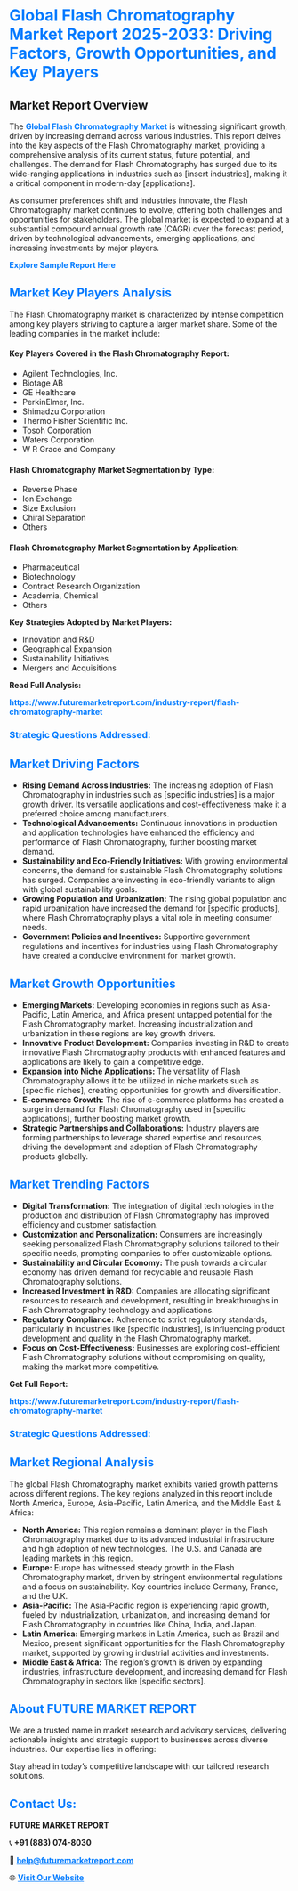 <h1 style="color: #007BFF;">Global Flash Chromatography Market Report 2025-2033: Driving Factors, Growth Opportunities, and Key Players</h1>

<section id="overview">
<h2>Market Report Overview</h2>
<p>The <a href="https://www.futuremarketreport.com/industry-report/flash-chromatography-market" style="color: #007BFF; text-decoration: none;"><strong>Global Flash Chromatography Market</strong></a> is witnessing significant growth, driven by increasing demand across various industries. This report delves into the key aspects of the Flash Chromatography market, providing a comprehensive analysis of its current status, future potential, and challenges. The demand for Flash Chromatography has surged due to its wide-ranging applications in industries such as [insert industries], making it a critical component in modern-day [applications].</p>
<p>As consumer preferences shift and industries innovate, the Flash Chromatography market continues to evolve, offering both challenges and opportunities for stakeholders. The global market is expected to expand at a substantial compound annual growth rate (CAGR) over the forecast period, driven by technological advancements, emerging applications, and increasing investments by major players.</p>
</section>

<section id="overview">
<p><a href="https://www.futuremarketreport.com/request-sample/reportId=60457" style="color: #007BFF; text-decoration: none;"><strong>Explore Sample Report Here</strong></a></p>
</section>

<section id="key-players">
<h2 style="color: #007BFF;">Market Key Players Analysis</h2>
<p>The Flash Chromatography market is characterized by intense competition among key players striving to capture a larger market share. Some of the leading companies in the market include:</p>
<h4>Key Players Covered in the Flash Chromatography Report:</h4>
<ul><li>Agilent Technologies, Inc.</li><li>Biotage AB</li><li>GE Healthcare</li><li>PerkinElmer, Inc.</li><li>Shimadzu Corporation</li><li>Thermo Fisher Scientific Inc.</li><li>Tosoh Corporation</li><li>Waters Corporation</li><li>W R Grace and Company</li></ul>
<h4>Flash Chromatography Market Segmentation by Type:</h4>
<ul><li>Reverse Phase</li><li>Ion Exchange</li><li>Size Exclusion</li><li>Chiral Separation</li><li>Others</li></ul>

<h4>Flash Chromatography Market Segmentation by Application:</h4>
<ul><li>Pharmaceutical</li><li>Biotechnology</li><li>Contract Research Organization</li><li>Academia, Chemical</li><li>Others</li></ul>
<p><strong>Key Strategies Adopted by Market Players:</strong></p>
<ul>
<li>Innovation and R&D</li>
<li>Geographical Expansion</li>
<li>Sustainability Initiatives</li>
<li>Mergers and Acquisitions</li>
</ul>
</section>

<section>
<p><strong>Read Full Analysis: </strong></p><a href="https://www.futuremarketreport.com/industry-report/flash-chromatography-market" style="color: #007BFF; text-decoration: none;"><strong>https://www.futuremarketreport.com/industry-report/flash-chromatography-market</strong></a>
<h3 style="color: #007BFF;">Strategic Questions Addressed:</h3>
</section>

<section id="driving-factors">
<h2 style="color: #007BFF;">Market Driving Factors</h2>
<ul>
<li><strong>Rising Demand Across Industries:</strong> The increasing adoption of Flash Chromatography in industries such as [specific industries] is a major growth driver. Its versatile applications and cost-effectiveness make it a preferred choice among manufacturers.</li>
<li><strong>Technological Advancements:</strong> Continuous innovations in production and application technologies have enhanced the efficiency and performance of Flash Chromatography, further boosting market demand.</li>
<li><strong>Sustainability and Eco-Friendly Initiatives:</strong> With growing environmental concerns, the demand for sustainable Flash Chromatography solutions has surged. Companies are investing in eco-friendly variants to align with global sustainability goals.</li>
<li><strong>Growing Population and Urbanization:</strong> The rising global population and rapid urbanization have increased the demand for [specific products], where Flash Chromatography plays a vital role in meeting consumer needs.</li>
<li><strong>Government Policies and Incentives:</strong> Supportive government regulations and incentives for industries using Flash Chromatography have created a conducive environment for market growth.</li>
</ul>
</section>

<section id="growth-opportunities">
<h2 style="color: #007BFF;">Market Growth Opportunities</h2>
<ul>
<li><strong>Emerging Markets:</strong> Developing economies in regions such as Asia-Pacific, Latin America, and Africa present untapped potential for the Flash Chromatography market. Increasing industrialization and urbanization in these regions are key growth drivers.</li>
<li><strong>Innovative Product Development:</strong> Companies investing in R&D to create innovative Flash Chromatography products with enhanced features and applications are likely to gain a competitive edge.</li>
<li><strong>Expansion into Niche Applications:</strong> The versatility of Flash Chromatography allows it to be utilized in niche markets such as [specific niches], creating opportunities for growth and diversification.</li>
<li><strong>E-commerce Growth:</strong> The rise of e-commerce platforms has created a surge in demand for Flash Chromatography used in [specific applications], further boosting market growth.</li>
<li><strong>Strategic Partnerships and Collaborations:</strong> Industry players are forming partnerships to leverage shared expertise and resources, driving the development and adoption of Flash Chromatography products globally.</li>
</ul>
</section>

<section id="trending-factors">
<h2 style="color: #007BFF;">Market Trending Factors</h2>
<ul>
<li><strong>Digital Transformation:</strong> The integration of digital technologies in the production and distribution of Flash Chromatography has improved efficiency and customer satisfaction.</li>
<li><strong>Customization and Personalization:</strong> Consumers are increasingly seeking personalized Flash Chromatography solutions tailored to their specific needs, prompting companies to offer customizable options.</li>
<li><strong>Sustainability and Circular Economy:</strong> The push towards a circular economy has driven demand for recyclable and reusable Flash Chromatography solutions.</li>
<li><strong>Increased Investment in R&D:</strong> Companies are allocating significant resources to research and development, resulting in breakthroughs in Flash Chromatography technology and applications.</li>
<li><strong>Regulatory Compliance:</strong> Adherence to strict regulatory standards, particularly in industries like [specific industries], is influencing product development and quality in the Flash Chromatography market.</li>
<li><strong>Focus on Cost-Effectiveness:</strong> Businesses are exploring cost-efficient Flash Chromatography solutions without compromising on quality, making the market more competitive.</li>
</ul>
</section>

<section>
<p><strong>Get Full Report: </strong></p><a href="https://www.futuremarketreport.com/industry-report/flash-chromatography-market" style="color: #007BFF; text-decoration: none;"><strong>https://www.futuremarketreport.com/industry-report/flash-chromatography-market</strong></a>
<h3 style="color: #007BFF;">Strategic Questions Addressed:</h3>
</section>


<section id="regional-analysis">
<h2 style="color: #007BFF;">Market Regional Analysis</h2>
<p>The global Flash Chromatography market exhibits varied growth patterns across different regions. The key regions analyzed in this report include North America, Europe, Asia-Pacific, Latin America, and the Middle East & Africa:</p>
<ul>
<li><strong>North America:</strong> This region remains a dominant player in the Flash Chromatography market due to its advanced industrial infrastructure and high adoption of new technologies. The U.S. and Canada are leading markets in this region.</li>
<li><strong>Europe:</strong> Europe has witnessed steady growth in the Flash Chromatography market, driven by stringent environmental regulations and a focus on sustainability. Key countries include Germany, France, and the U.K.</li>
<li><strong>Asia-Pacific:</strong> The Asia-Pacific region is experiencing rapid growth, fueled by industrialization, urbanization, and increasing demand for Flash Chromatography in countries like China, India, and Japan.</li>
<li><strong>Latin America:</strong> Emerging markets in Latin America, such as Brazil and Mexico, present significant opportunities for the Flash Chromatography market, supported by growing industrial activities and investments.</li>
<li><strong>Middle East & Africa:</strong> The region’s growth is driven by expanding industries, infrastructure development, and increasing demand for Flash Chromatography in sectors like [specific sectors].</li>
</ul>
</section>

<footer>
<h2 style="color: #007BFF;">About FUTURE MARKET REPORT</h2>
<p>We are a trusted name in market research and advisory services, delivering actionable insights and strategic support to businesses across diverse industries. Our expertise lies in offering:</p>

<p>Stay ahead in today’s competitive landscape with our tailored research solutions.</p>

<h2 style="color: #007BFF;">Contact Us:</h2>
<p><strong>FUTURE MARKET REPORT</strong></p>
<p>📞 <strong>+91 (883) 074-8030</strong></p>
<p>📧 <strong><a href="mailto:help@futuremarketreport.com" style="color: #007BFF;">help@futuremarketreport.com</a></strong></p>
<p>🌐 <strong><a href="https://www.futuremarketreport.com/" style="color: #007BFF;">Visit Our Website</a></strong></p>
</footer>